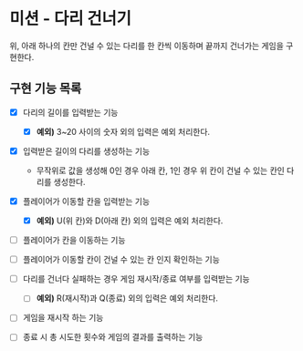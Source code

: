 # 미션 - 다리 건너기
위, 아래 하나의 칸만 건널 수 있는 다리를 한 칸씩 이동하며 끝까지 건너가는 게임을 구현한다.

## 구현 기능 목록

- [X] 다리의 길이를 입력받는 기능
  - [X] **예외)** 3~20 사이의 숫자 외의 입력은 예외 처리한다.

- [X] 입력받은 길이의 다리를 생성하는 기능
  - 무작위로 값을 생성해 0인 경우 아래 칸, 1인 경우 위 칸이 건널 수 있는 칸인 다리를 생성한다.

- [X] 플레이어가 이동할 칸을 입력받는 기능
  - [X] **예외)** U(위 칸)와 D(아래 칸) 외의 입력은 예외 처리한다.

- [ ] 플레이어가 칸을 이동하는 기능

- [ ] 플레이어가 이동할 칸이 건널 수 있는 칸 인지 확인하는 기능

- [ ] 다리를 건너다 실패하는 경우 게임 재시작/종료 여부를 입력받는 기능 
  - [ ] **예외)** R(재시작)과 Q(종료) 외의 입력은 예외 처리한다.
  
- [ ] 게임을 재시작 하는 기능

- [ ] 종료 시 총 시도한 횟수와 게임의 결과를 출력하는 기능